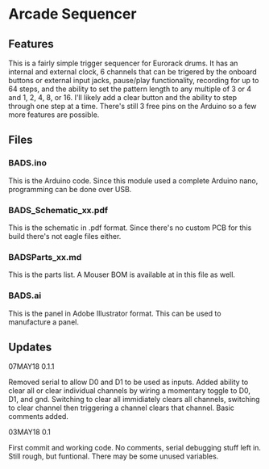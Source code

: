 # Arcade Sequencer

## Features

This is a fairly simple trigger sequencer for Eurorack drums. It has an internal and external clock, 6 channels that can be trigered by the onboard buttons or external input jacks, pause/play functionality, recording for up to 64 steps, and the ability to set the pattern length to any multiple of 3 or 4 and 1, 2, 4, 8, or 16. I'll likely add a clear button and the ability to step through one step at a time. There's still 3 free pins on the Arduino so a few more features are possible.

## Files
### BADS.ino
This is the Arduino code. Since this module used a complete Arduino nano, programming can be done over USB.

### BADS_Schematic_xx.pdf
This is the schematic in .pdf format. Since there's no custom PCB for this build there's not eagle files either.

### BADSParts_xx.md
This is the parts list. A Mouser BOM is available at in this file as well.

### BADS.ai
This is the panel in Adobe Illustrator format. This can be used to manufacture a panel.

## Updates

07MAY18 0.1.1

Removed serial to allow D0 and D1 to be used as inputs. Added ability to clear all or clear individual channels by wiring a momentary toggle to D0, D1, and gnd. Switching to clear all immidiately clears all channels, switching to clear channel then triggering a channel clears that channel. Basic comments added.

03MAY18 0.1

First commit and working code. No comments, serial debugging stuff left in. Still rough, but funtional. There may be some unused variables.
